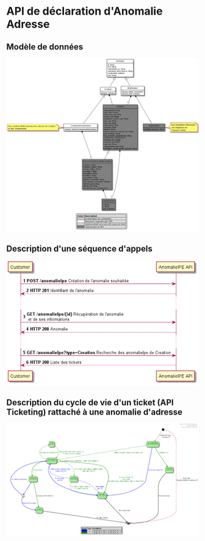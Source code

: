 # API de déclaration d'Anomalie Adresse

## Modèle de données

![](image/model.png)

## Description d'une séquence d'appels

![](image/sequence.png)

## Description du cycle de vie d'un ticket (API Ticketing) rattaché à une anomalie d'adresse

![](image/lifecycle.png)

